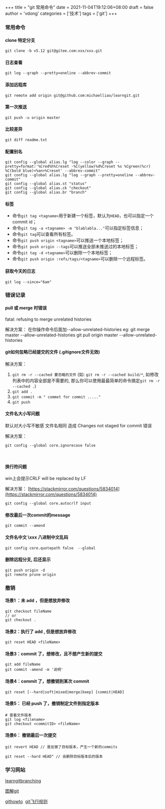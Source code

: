 +++
title = "git 常用命令"
date = 2021-11-04T19:12:06+08:00
draft = false
author = 'vdong'
categories = ['技术'] 
tags = ['git']
+++​

### 常用命令

#### clone 特定分支
```shell
git clone -b v5.12 git@gitee.com:xxx/xxx.git
```

#### 日志查看
```shell
git log --graph --pretty=oneline --abbrev-commit
```

#### 添加远程库
```shell
git remote add origin git@github.com:michaelliao/learngit.git
```

#### 第一次推送
```shell
git push -u origin master
```

#### 比较差异
```shell
git diff readme.txt
```

#### 配置别名
```shell
git config --global alias.lg "log --color --graph --pretty=format:'%Cred%h%Creset -%C(yellow)%d%Creset %s %Cgreen(%cr) %C(bold blue)<%an>%Creset' --abbrev-commit"
git config --global alias.lg "log --graph --pretty=oneline --abbrev-commit"
git config --global alias.st "status"
git config --global alias.ck "checkout"
git config --global alias.br "branch"
```

#### 标签
- 命令`git tag <tagname>`用于新建一个标签，默认为`HEAD`，也可以指定一个commit id；
- 命令`git tag -a <tagname> -m "blablabla..."`可以指定标签信息；
- 命令`git tag`可以查看所有标签。
- 命令`git push origin <tagname>`可以推送一个本地标签；
- 命令`git push origin --tags`可以推送全部未推送过的本地标签；
- 命令`git tag -d <tagname>`可以删除一个本地标签；
- 命令`git push origin :refs/tags/<tagname>`可以删除一个远程标签。

#### 获取今天的日志
```shell
git log --since="6am"
```

### 错误记录
#### pull 或 merge 时错误
fatal: refusing to merge unrelated histories

解决方案：
在你操作命令后面加--allow-unrelated-histories
eg:
git merge master --allow-unrelated-histories
git pull origin master --allow-unrelated-histories


#### git如何忽略已经提交的文件 (.gitignore文件无效)
解决方案：

1. `git rm -r --cached 要忽略的文件` (如: `git rm -r --cached build/*`, 如修改列表中的内容全部是不需要的, 那么你可以使用最最简单的命令搞定`git rm -r --cached .`)
1. `git add .`
1. `git commit -m " commet for commit ....."`
1. `git push`



#### 文件名大小写问题
默认对大小写不敏感
文件名相同 造成 Changes not staged for commit 错误

解决方案：

```shell
git config --global core.ignorecase false
```
​
#### 换行符问题
win上会提示CRLF will be replaced by LF


解决方案：
[https://stackmirror.com/questions/5834014](https://stackmirror.com/questions/5834014)
```shell
git config --global core.autocrlf input
```

#### 修改最后一次commit的message
```shell
git commit --amend
```

#### 文件名中文 \xxx 八进制中文乱码
```shell
git config core.quotepath false  --global
```

#### 删除远程分支, 后还显示
```shell
git push origin -d 
git remote prune origin
```


### 撤销

#### 场景1 ：未 add ，但是想放弃修改
```shell
git checkout fileName
// or
git checkout .
```

#### 场景2：执行了 add , 但是想放弃修改
```shell
git reset HEAD <fileName>
```

#### 场景3：commit 了，想修改，且不想产生新的提交
```shell
git add fileName 
git commit -amend -m '说明'
```
####  场景4：commit 了，想撤销到某次 commit
```shell
git reset [--hard|soft|mixed|merge|keep] [commit|HEAD]
```

#### 场景5： 已经 push 了，撤销制定文件到指定版本
```shell
# 查看文件版本
git log <filename>
git checkout <commitID> <fileName>
```

#### 场景6： 撤销最后一次提交
```shell
git revert HEAD // 是反做了目标版本，产生一个新的commits

git reset --hard HEAD^ // 会删除目标版本后的版本
```

### 学习网站
[learngitbranching](https://learngitbranching.js.org/)

[图解git](http://marklodato.github.io/visual-git-guide/index-zh-cn.html)

[githowto](https://githowto.com/)
​
[git飞行规则](https://github.com/k88hudson/git-flight-rules/blob/master/README_zh-CN.md)​